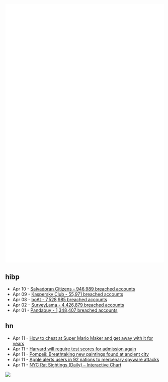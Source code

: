 ![Metrics](https://raw.githubusercontent.com/phixion/phixion/master/metrics.svg)

## hibp

<!--
for https://github.com/phixion/phixion/blob/main/.github/workflows/feeds.yml
-->
<!--START_SECTION:haveibeenpwnd-->
- Apr 10 - [Salvadoran Citizens - 946,989 breached accounts](https://haveibeenpwned.com/PwnedWebsites#SalvadoranCitizens)
- Apr 09 - [Kaspersky Club - 55,971 breached accounts](https://haveibeenpwned.com/PwnedWebsites#KasperskyClub)
- Apr 08 - [boAt - 7,528,985 breached accounts](https://haveibeenpwned.com/PwnedWebsites#boAt)
- Apr 02 - [SurveyLama - 4,426,879 breached accounts](https://haveibeenpwned.com/PwnedWebsites#SurveyLama)
- Apr 01 - [Pandabuy - 1,348,407 breached accounts](https://haveibeenpwned.com/PwnedWebsites#Pandabuy)
<!--END_SECTION:haveibeenpwnd-->

## hn

<!--
for https://github.com/phixion/phixion/blob/main/.github/workflows/feeds.yml
-->
<!--START_SECTION:hn-->
- Apr 11 - [How to cheat at Super Mario Maker and get away with it for years](https://arstechnica.com/gaming/2024/04/how-to-cheat-at-super-mario-maker-and-get-away-with-it-for-years/)
- Apr 11 - [Harvard will require test scores for admission again](https://www.washingtonpost.com/education/2024/04/11/harvard-reinstates-sat-act-admissions-requirement/)
- Apr 11 - [Pompeii: Breathtaking new paintings found at ancient city](https://www.bbc.com/news/science-environment-68777741)
- Apr 11 - [Apple alerts users in 92 nations to mercenary spyware attacks](https://techcrunch.com/2024/04/10/apple-warning-mercenary-spyware-attacks/)
- Apr 11 - [NYC Rat Sightings (Daily) – Interactive Chart](https://realtime.org/data/nyc-rat-sightings)
<!--END_SECTION:hn-->

<!--
for https://yhype.me
-->
![](https://hit.yhype.me/github/profile?user_id=13013670)
